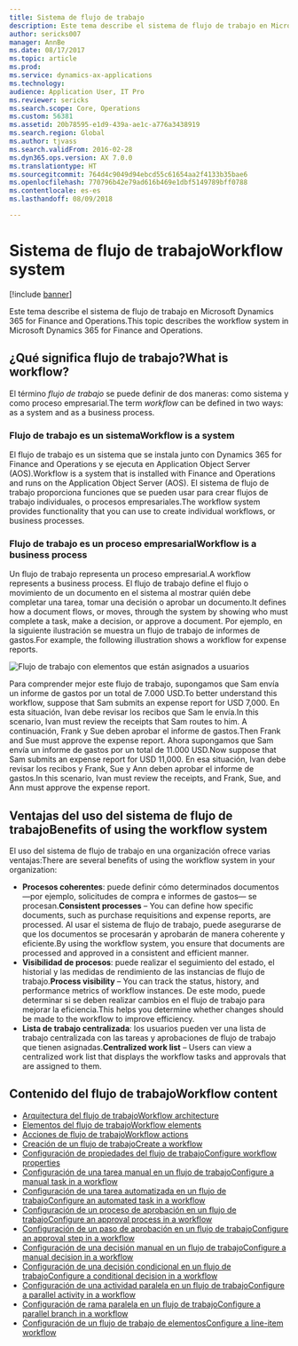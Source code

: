 ```yaml
---
title: Sistema de flujo de trabajo
description: Este tema describe el sistema de flujo de trabajo en Microsoft Dynamics 365 for Finance and Operations.
author: sericks007
manager: AnnBe
ms.date: 08/17/2017
ms.topic: article
ms.prod: 
ms.service: dynamics-ax-applications
ms.technology: 
audience: Application User, IT Pro
ms.reviewer: sericks
ms.search.scope: Core, Operations
ms.custom: 56381
ms.assetid: 20b78595-e1d9-439a-ae1c-a776a3438919
ms.search.region: Global
ms.author: tjvass
ms.search.validFrom: 2016-02-28
ms.dyn365.ops.version: AX 7.0.0
ms.translationtype: HT
ms.sourcegitcommit: 764d4c9049d94ebcd55c61654aa2f4133b35bae6
ms.openlocfilehash: 770796b42e79ad616b469e1dbf5149789bff0788
ms.contentlocale: es-es
ms.lasthandoff: 08/09/2018

---
```


# <a name="workflow-system"></a><span data-ttu-id="310b4-103">Sistema de flujo de trabajo</span><span class="sxs-lookup"><span data-stu-id="310b4-103">Workflow system</span></span>

[!include [banner](../includes/banner.md)]

<span data-ttu-id="310b4-104">Este tema describe el sistema de flujo de trabajo en Microsoft Dynamics 365 for Finance and Operations.</span><span class="sxs-lookup"><span data-stu-id="310b4-104">This topic describes the workflow system in Microsoft Dynamics 365 for Finance and Operations.</span></span>

<a name="what-is-workflow"></a><span data-ttu-id="310b4-105">¿Qué significa flujo de trabajo?</span><span class="sxs-lookup"><span data-stu-id="310b4-105">What is workflow?</span></span>
-----------------

<span data-ttu-id="310b4-106">El término *flujo de trabajo* se puede definir de dos maneras: como sistema y como proceso empresarial.</span><span class="sxs-lookup"><span data-stu-id="310b4-106">The term *workflow* can be defined in two ways: as a system and as a business process.</span></span>
### <a name="workflow-is-a-system"></a><span data-ttu-id="310b4-107">Flujo de trabajo es un sistema</span><span class="sxs-lookup"><span data-stu-id="310b4-107">Workflow is a system</span></span>

<span data-ttu-id="310b4-108">El flujo de trabajo es un sistema que se instala junto con Dynamics 365 for Finance and Operations y se ejecuta en Application Object Server (AOS).</span><span class="sxs-lookup"><span data-stu-id="310b4-108">Workflow is a system that is installed with Finance and Operations and runs on the Application Object Server (AOS).</span></span> <span data-ttu-id="310b4-109">El sistema de flujo de trabajo proporciona funciones que se pueden usar para crear flujos de trabajo individuales, o procesos empresariales.</span><span class="sxs-lookup"><span data-stu-id="310b4-109">The workflow system provides functionality that you can use to create individual workflows, or business processes.</span></span>

### <a name="workflow-is-a-business-process"></a><span data-ttu-id="310b4-110">Flujo de trabajo es un proceso empresarial</span><span class="sxs-lookup"><span data-stu-id="310b4-110">Workflow is a business process</span></span>

<span data-ttu-id="310b4-111">Un flujo de trabajo representa un proceso empresarial.</span><span class="sxs-lookup"><span data-stu-id="310b4-111">A workflow represents a business process.</span></span> <span data-ttu-id="310b4-112">El flujo de trabajo define el flujo o movimiento de un documento en el sistema al mostrar quién debe completar una tarea, tomar una decisión o aprobar un documento.</span><span class="sxs-lookup"><span data-stu-id="310b4-112">It defines how a document flows, or moves, through the system by showing who must complete a task, make a decision, or approve a document.</span></span> <span data-ttu-id="310b4-113">Por ejemplo, en la siguiente ilustración se muestra un flujo de trabajo de informes de gastos.</span><span class="sxs-lookup"><span data-stu-id="310b4-113">For example, the following illustration shows a workflow for expense reports.</span></span> 

![Flujo de trabajo con elementos que están asignados a usuarios](./media/workflow_user.gif) 

<span data-ttu-id="310b4-115">Para comprender mejor este flujo de trabajo, supongamos que Sam envía un informe de gastos por un total de 7.000 USD.</span><span class="sxs-lookup"><span data-stu-id="310b4-115">To better understand this workflow, suppose that Sam submits an expense report for USD 7,000.</span></span> <span data-ttu-id="310b4-116">En esta situación, Ivan debe revisar los recibos que Sam le envía.</span><span class="sxs-lookup"><span data-stu-id="310b4-116">In this scenario, Ivan must review the receipts that Sam routes to him.</span></span> <span data-ttu-id="310b4-117">A continuación, Frank y Sue deben aprobar el informe de gastos.</span><span class="sxs-lookup"><span data-stu-id="310b4-117">Then Frank and Sue must approve the expense report.</span></span> <span data-ttu-id="310b4-118">Ahora supongamos que Sam envía un informe de gastos por un total de 11.000 USD.</span><span class="sxs-lookup"><span data-stu-id="310b4-118">Now suppose that Sam submits an expense report for USD 11,000.</span></span> <span data-ttu-id="310b4-119">En esa situación, Ivan debe revisar los recibos y Frank, Sue y Ann deben aprobar el informe de gastos.</span><span class="sxs-lookup"><span data-stu-id="310b4-119">In this scenario, Ivan must review the receipts, and Frank, Sue, and Ann must approve the expense report.</span></span>

## <a name="benefits-of-using-the-workflow-system"></a><span data-ttu-id="310b4-120">Ventajas del uso del sistema de flujo de trabajo</span><span class="sxs-lookup"><span data-stu-id="310b4-120">Benefits of using the workflow system</span></span>

<span data-ttu-id="310b4-121">El uso del sistema de flujo de trabajo en una organización ofrece varias ventajas:</span><span class="sxs-lookup"><span data-stu-id="310b4-121">There are several benefits of using the workflow system in your organization:</span></span>
-   <span data-ttu-id="310b4-122">**Procesos coherentes**: puede definir cómo determinados documentos —por ejemplo, solicitudes de compra e informes de gastos— se procesan.</span><span class="sxs-lookup"><span data-stu-id="310b4-122">**Consistent processes** – You can define how specific documents, such as purchase requisitions and expense reports, are processed.</span></span> <span data-ttu-id="310b4-123">Al usar el sistema de flujo de trabajo, puede asegurarse de que los documentos se procesarán y aprobarán de manera coherente y eficiente.</span><span class="sxs-lookup"><span data-stu-id="310b4-123">By using the workflow system, you ensure that documents are processed and approved in a consistent and efficient manner.</span></span>
-   <span data-ttu-id="310b4-124">**Visibilidad de procesos**: puede realizar el seguimiento del estado, el historial y las medidas de rendimiento de las instancias de flujo de trabajo.</span><span class="sxs-lookup"><span data-stu-id="310b4-124">**Process visibility** – You can track the status, history, and performance metrics of workflow instances.</span></span> <span data-ttu-id="310b4-125">De este modo, puede determinar si se deben realizar cambios en el flujo de trabajo para mejorar la eficiencia.</span><span class="sxs-lookup"><span data-stu-id="310b4-125">This helps you determine whether changes should be made to the workflow to improve efficiency.</span></span>
-   <span data-ttu-id="310b4-126">**Lista de trabajo centralizada**: los usuarios pueden ver una lista de trabajo centralizada con las tareas y aprobaciones de flujo de trabajo que tienen asignadas.</span><span class="sxs-lookup"><span data-stu-id="310b4-126">**Centralized work list** – Users can view a centralized work list that displays the workflow tasks and approvals that are assigned to them.</span></span>


## <a name="workflow-content"></a><span data-ttu-id="310b4-127">Contenido del flujo de trabajo</span><span class="sxs-lookup"><span data-stu-id="310b4-127">Workflow content</span></span>

+ [<span data-ttu-id="310b4-128">Arquitectura del flujo de trabajo</span><span class="sxs-lookup"><span data-stu-id="310b4-128">Workflow architecture</span></span>](workflow-system-architecture.md)
+ [<span data-ttu-id="310b4-129">Elementos del flujo de trabajo</span><span class="sxs-lookup"><span data-stu-id="310b4-129">Workflow elements</span></span>](workflow-elements.md)
+ [<span data-ttu-id="310b4-130">Acciones de flujo de trabajo</span><span class="sxs-lookup"><span data-stu-id="310b4-130">Workflow actions</span></span>](workflow-actions.md)
+ [<span data-ttu-id="310b4-131">Creación de un flujo de trabajo</span><span class="sxs-lookup"><span data-stu-id="310b4-131">Create a workflow</span></span>](create-workflow.md)
+ [<span data-ttu-id="310b4-132">Configuración de propiedades del flujo de trabajo</span><span class="sxs-lookup"><span data-stu-id="310b4-132">Configure workflow properties</span></span>](configure-workflow-properties.md)
+ [<span data-ttu-id="310b4-133">Configuración de una tarea manual en un flujo de trabajo</span><span class="sxs-lookup"><span data-stu-id="310b4-133">Configure a manual task in a workflow</span></span>](configure-manual-task-workflow.md)
+ [<span data-ttu-id="310b4-134">Configuración de una tarea automatizada en un flujo de trabajo</span><span class="sxs-lookup"><span data-stu-id="310b4-134">Configure an automated task in a workflow</span></span>](configure-automated-task-workflow.md)
+ [<span data-ttu-id="310b4-135">Configuración de un proceso de aprobación en un flujo de trabajo</span><span class="sxs-lookup"><span data-stu-id="310b4-135">Configure an approval process in a workflow</span></span>](configure-approval-process-workflow.md)
+ [<span data-ttu-id="310b4-136">Configuración de un paso de aprobación en un flujo de trabajo</span><span class="sxs-lookup"><span data-stu-id="310b4-136">Configure an approval step in a workflow</span></span>](configure-approval-step-workflow.md)
+ [<span data-ttu-id="310b4-137">Configuración de una decisión manual en un flujo de trabajo</span><span class="sxs-lookup"><span data-stu-id="310b4-137">Configure a manual decision in a workflow</span></span>](configure-manual-decision-workflow.md)
+ [<span data-ttu-id="310b4-138">Configuración de una decisión condicional en un flujo de trabajo</span><span class="sxs-lookup"><span data-stu-id="310b4-138">Configure a conditional decision in a workflow</span></span>](configure-conditional-decision-workflow.md)
+ [<span data-ttu-id="310b4-139">Configuración de una actividad paralela en un flujo de trabajo</span><span class="sxs-lookup"><span data-stu-id="310b4-139">Configure a parallel activity in a workflow</span></span>](configure-parallel-activity-workflow.md)
+ [<span data-ttu-id="310b4-140">Configuración de rama paralela en un flujo de trabajo</span><span class="sxs-lookup"><span data-stu-id="310b4-140">Configure a parallel branch in a workflow</span></span>](configure-parallel-branch-workflow.md)
+ [<span data-ttu-id="310b4-141">Configuración de un flujo de trabajo de elementos</span><span class="sxs-lookup"><span data-stu-id="310b4-141">Configure a line-item workflow</span></span>](configure-line-item-workflow.md)

